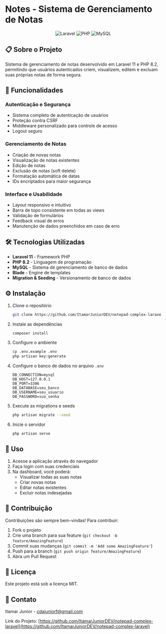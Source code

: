 # Notes - Sistema de Gerenciamento de Notas

<div align="center">

![Laravel](https://img.shields.io/badge/Laravel-11-FF2D20?style=for-the-badge&logo=laravel&logoColor=white)
![PHP](https://img.shields.io/badge/PHP-8.2-777BB4?style=for-the-badge&logo=php&logoColor=white)
![MySQL](https://img.shields.io/badge/MySQL-00000F?style=for-the-badge&logo=mysql&logoColor=white)

</div>

## 📋 Sobre o Projeto

Sistema de gerenciamento de notas desenvolvido em Laravel 11 e PHP 8.2, permitindo que usuários autenticados criem, visualizem, editem e excluam suas próprias notas de forma segura.

## 🚀 Funcionalidades

### Autenticação e Segurança

-   Sistema completo de autenticação de usuários
-   Proteção contra CSRF
-   Middleware personalizado para controle de acesso
-   Logout seguro

### Gerenciamento de Notas

-   Criação de novas notas
-   Visualização de notas existentes
-   Edição de notas
-   Exclusão de notas (soft delete)
-   Formatação automática de datas
-   IDs encriptados para maior segurança

### Interface e Usabilidade

-   Layout responsivo e intuitivo
-   Barra de topo consistente em todas as views
-   Validação de formulários
-   Feedback visual de erros
-   Manutenção de dados preenchidos em caso de erro

## 🛠 Tecnologias Utilizadas

-   **Laravel 11** - Framework PHP
-   **PHP 8.2** - Linguagem de programação
-   **MySQL** - Sistema de gerenciamento de banco de dados
-   **Blade** - Engine de templates
-   **Migration & Seeding** - Versionamento de banco de dados

## ⚙️ Instalação

1. Clone o repositório

    ```bash
    git clone https://github.com/ItamarJuniorDEV/notepad-complex-laravel
    ```

2. Instale as dependências

    ```bash
    composer install
    ```

3. Configure o ambiente

    ```bash
    cp .env.example .env
    php artisan key:generate
    ```

4. Configure o banco de dados no arquivo `.env`

    ```env
    DB_CONNECTION=mysql
    DB_HOST=127.0.0.1
    DB_PORT=3306
    DB_DATABASE=seu_banco
    DB_USERNAME=seu_usuario
    DB_PASSWORD=sua_senha
    ```

5. Execute as migrations e seeds

    ```bash
    php artisan migrate --seed
    ```

6. Inicie o servidor
    ```bash
    php artisan serve
    ```

## 🎯 Uso

1. Acesse a aplicação através do navegador
2. Faça login com suas credenciais
3. Na dashboard, você poderá:
    - Visualizar todas as suas notas
    - Criar novas notas
    - Editar notas existentes
    - Excluir notas indesejadas

## 🤝 Contribuição

Contribuições são sempre bem-vindas! Para contribuir:

1. Fork o projeto
2. Crie uma branch para sua feature (`git checkout -b feature/AmazingFeature`)
3. Commit suas mudanças (`git commit -m 'Add some AmazingFeature'`)
4. Push para a branch (`git push origin feature/AmazingFeature`)
5. Abra um Pull Request

## 📝 Licença

Este projeto está sob a licença MIT.

## 📧 Contato

Itamar Junior - [cdajuniorf@gmail.com](mailto:cdajuniorf@gmail.com)

Link do Projeto: [https://github.com/ItamarJuniorDEV/notepad-complex-laravel](https://github.com/ItamarJuniorDEV/notepad-complex-laravel)
